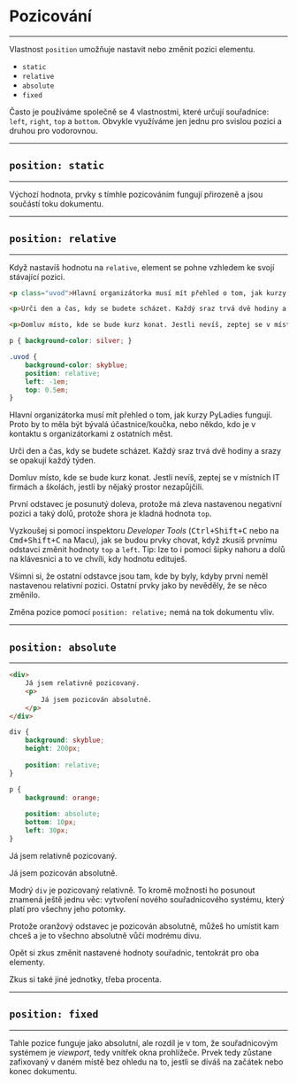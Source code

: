# Pozicování

----

Vlastnost `position` umožňuje nastavit nebo změnit pozici elementu.

* `static`
* `relative`
* `absolute`
* `fixed`

Často je používáme společně se 4 vlastnostmi, které určují souřadnice: `left`, `right`, `top` a `bottom`. Obvykle využíváme jen jednu pro svislou pozici a druhou pro vodorovnou.

---

## `position: static`

----

Výchozí hodnota, prvky s tímhle pozicováním fungují přirozeně a jsou součástí toku dokumentu.

---

## `position: relative`

----

Když nastavíš hodnotu na `relative`, element se pohne vzhledem ke svojí stávající pozici.


```html
<p class="uvod">Hlavní organizátorka musí mít přehled o tom, jak kurzy PyLadies fungují. Proto by to měla být bývalá účastnice/koučka, nebo někdo, kdo je v kontaktu s organizátorkami z ostatních měst.</p>

<p>Urči den a čas, kdy se budete scházet. Každý sraz trvá dvě hodiny a srazy se opakují každý týden.</p>

<p>Domluv místo, kde se bude kurz konat. Jestli nevíš, zeptej se v místních IT firmách a školách, jestli by nějaký prostor nezapůjčili.</p>

```

```css
p { background-color: silver; }

.uvod {
    background-color: skyblue;
    position: relative;
    left: -1em;
    top: 0.5em;
}
```

<div class="c-example example-relative">
<p class="uvod">Hlavní organizátorka musí mít přehled o tom, jak kurzy PyLadies fungují. Proto by to měla být bývalá účastnice/koučka, nebo někdo, kdo je v kontaktu s organizátorkami z ostatních měst.</p>

<p>Urči den a čas, kdy se budete scházet. Každý sraz trvá dvě hodiny a srazy se opakují každý týden.</p>

<p>Domluv místo, kde se bude kurz konat. Jestli nevíš, zeptej se v místních IT firmách a školách, jestli by nějaký prostor nezapůjčili.</p>
</div>

První odstavec je posunutý doleva, protože má zleva nastavenou negativní pozici a taký dolů, protože shora je kladná hodnota `top`.

Vyzkoušej si pomocí inspektoru _Developer Tools_ (<kbd>Ctrl+Shift+C</kbd> nebo na <kbd>Cmd+Shift+C</kbd> na Macu), jak se budou prvky chovat, když zkusíš prvnímu odstavci změnit hodnoty `top` a `left`. Tip: lze to i pomocí šipky nahoru a dolů na klávesnici a to ve chvíli, kdy hodnotu edituješ.

Všimni si, že ostatní odstavce jsou tam, kde by byly, kdyby první neměl nastavenou relativní pozici. Ostatní prvky jako by nevěděly, že se něco změnilo.

Změna pozice pomocí `position: relative;` nemá na tok dokumentu vliv. 


---

## `position: absolute`

----

```html
<div>
    Já jsem relativně pozicovaný.
    <p>
        Já jsem pozicován absolutně.
    </p>
</div>
```

```css
div {
    background: skyblue;
    height: 200px;
    
    position: relative;
}

p {
    background: orange;
    
    position: absolute; 
    bottom: 10px; 
    left: 30px; 
}
```

<div class="c-example example-absolute">
<div>
    Já jsem relativně pozicovaný.
    <p>
        Já jsem pozicován absolutně.
    </p>
</div>
</div>

Modrý `div` je pozicovaný relativně. To kromě možnosti ho posunout znamená ještě jednu věc: vytvoření nového souřadnicového systému, který platí pro všechny jeho potomky.

Protože oranžový odstavec je pozicován absolutně, můžeš ho umístit kam chceš a je to všechno absolutně vůči modrému divu.

Opět si zkus změnit nastavené hodnoty souřadnic, tentokrát pro oba elementy.

Zkus si také jiné jednotky, třeba procenta.


---

## `position: fixed`

----

Tahle pozice funguje jako absolutní, ale rozdíl je v tom, že souřadnicovým systémem je _viewport_, tedy vnitřek okna prohlížeče. Prvek tedy zůstane zafixovaný v daném místě bez ohledu na to, jestli se díváš na začátek nebo konec dokumentu.
